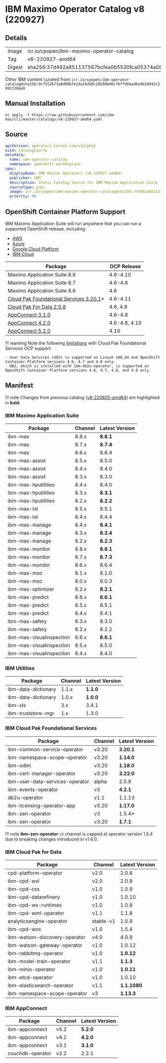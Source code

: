 IBM Maximo Operator Catalog v8 (220927)
===============================================================================

Details
-------------------------------------------------------------------------------

<table>
  <tr><td>Image</td><td>icr.io/cpopen/ibm-maximo-operator-catalog</tr></tr>
  <tr><td>Tag</td><td>v8-220927-amd64</tr></tr>
  <tr><td>Digest</td><td>sha256:37d492a851137567bcfea0b5530fca05374a08a78b41afb712e17c2542016ae7</tr></tr>
</table>

Other IBM content curated from `icr.io/cpopen/ibm-operator-catalog@sha256:9c7552673a8d90bfe1da16dd8c28288b00cf6ffd6bad6edb26042c2991f266e0`

Manual Installation
-------------------------------------------------------------------------------
`oc apply -f https://raw.githubusercontent.com/ibm-mas/cli/master/catalogs/v8-220927-amd64.yaml`


Source
-------------------------------------------------------------------------------
```yaml
apiVersion: operators.coreos.com/v1alpha1
kind: CatalogSource
metadata:
  name: ibm-operator-catalog
  namespace: openshift-marketplace
spec:
  displayName: IBM Maximo Operators (v8-220927-amd64)
  publisher: IBM
  description: Static Catalog Source for IBM Maximo Application Suite
  sourceType: grpc
  image: icr.io/cpopen/ibm-maximo-operator-catalog@sha256:37d492a851137567bcfea0b5530fca05374a08a78b41afb712e17c2542016ae7
  priority: 90
```


OpenShift Container Platform Support
-------------------------------------------------------------------------------
IBM Maximo Application Suite will run anywhere that you can run a supported OpenShift release, including:

- [AWS](https://aws.amazon.com/rosa/)
- [Azure](https://azure.microsoft.com/en-gb/services/openshift/)
- [Google Cloud Platform](https://cloud.google.com/architecture/partners/openshift-on-gcp)
- [IBM Cloud](https://www.ibm.com/cloud/openshift)

| Package                      | OCP Release |
| ---------------------------- | ------------|
| Maximo Application Suite 8.8 | 4.8-4.10    |
| Maximo Application Suite 8.7 | 4.6-4.8     |
| Maximo Application Suite 8.6 | 4.6         |
| [Cloud Pak Foundational Services 3.20.1](https://www.ibm.com/docs/en/cpfs?topic=operator-supported-openshift-versions-platforms)* | 4.6-4.11 |
| [Cloud Pak For Data 2.0.8](https://www.ibm.com/docs/en/cloud-paks/cp-data/4.0?topic=requirements-software) | 4.6, 4.8 |
| [AppConnect 3.1.0](https://www.ibm.com/support/pages/node/6239294) | 4.6-4.8 |
| [AppConnect 4.2.0](https://www.ibm.com/support/pages/node/6239294) | 4.6-4.8, 4.10 |
| [AppConnect 5.2.0](https://www.ibm.com/support/pages/node/6239294) | 4.10 |

!!! warning
    Note the following [limitations](https://www.ibm.com/docs/en/cpfs?topic=operator-supported-openshift-versions-platforms) with Cloud Pak Foundational Services OCP support:

    - User Data Services (UDS) is supported on Linux® x86_64 and OpenShift Container Platform versions 4.6, 4.7 and 4.8 only.
    - DB2, which is installed with ibm-db2u-operator, is supported on OpenShift Container Platform versions 4.6, 4.7, 4.8, and 4.9 only.


Manifest
-------------------------------------------------------------------------------

!!! note
    Changes from previous catalog ([v8-220805-amd64](v8-220805-amd64.md)) are highlighted in **bold**.

### IBM Maximo Application Suite
| Package                  | Channel | Latest Version             |
| ------------------------ | ------- | --------------------------- |
| ibm-mas                  | 8.8.x   | **8.8.1** |
| ibm-mas                  | 8.7.x   | **8.7.4** |
| ibm-mas                  | 8.6.x   | 8.6.4     |
| ibm-mas-assist           | 8.5.x   | 8.5.0     |
| ibm-mas-assist           | 8.4.x   | 8.4.0     |
| ibm-mas-assist           | 8.3.x   | 8.3.0     |
| ibm-mas-hputilities      | 8.4.x   | 8.4.0     |
| ibm-mas-hputilities      | 8.3.x   | **8.3.1** |
| ibm-mas-hputilities      | 8.2.x   | **8.2.2** |
| ibm-mas-iot              | 8.5.x   | 8.5.1     |
| ibm-mas-iot              | 8.4.x   | 8.4.4     |
| ibm-mas-manage           | 8.4.x   | **8.4.1** |
| ibm-mas-manage           | 8.3.x   | **8.3.4** |
| ibm-mas-manage           | 8.2.x   | **8.2.3** |
| ibm-mas-monitor          | 8.8.x   | **8.8.1** |
| ibm-mas-monitor          | 8.7.x   | **8.7.3** |
| ibm-mas-monitor          | 8.6.x   | 8.6.4     |
| ibm-mas-mso              | 8.1.x   | 8.1.0     |
| ibm-mas-mso              | 8.0.x   | 8.0.3     |
| ibm-mas-optimizer        | 8.2.x   | **8.2.1** |
| ibm-mas-predict          | 8.6.x   | **8.6.1** |
| ibm-mas-predict          | 8.5.x   | 8.5.1     |
| ibm-mas-predict          | 8.4.x   | 8.4.1     |
| ibm-mas-safety           | 8.3.x   | 8.3.0     |
| ibm-mas-safety           | 8.2.x   | 8.2.2     |
| ibm-mas-visualinspection | 8.6.x   | **8.6.1** |
| ibm-mas-visualinspection | 8.5.x   | 8.5.0     |
| ibm-mas-visualinspection | 8.4.x   | 8.4.0     |

### IBM Utilities
| Package                  | Channel | Latest Version |
| ------------------------ | ------- | -------------- |
| ibm-data-dictionary      | 1.1.x   | **1.1.0**      |
| ibm-data-dictionary      | 1.0.x   | **1.0.0**      |
| ibm-sls                  | 3.x     | 3.4.1          |
| ibm-truststore-mgr       | 1.x     | 1.3.0          |

### IBM Cloud Pak Foundational Services
| Package                         | Channel | Latest Version |
| ------------------------------- | ------- | -------------- |
| ibm-common-service-operator     | v3.20   | **3.20.1**     |
| ibm-namespace-scope-operator    | v3.20   | **1.14.0**     |
| ibm-odlm                        | v3.20   | **1.18.0**     |
| ibm-cert-manager-operator       | v3.20   | **3.22.0**     |
| ibm-user-data-services-operator | alpha   | 2.0.8          |
| ibm-events-operator             | v3      | **4.2.1**      |
| db2u-operator                   | v1.1    | 1.1.13         |
| ibm-licensing-operator-app      | v3.20   | **1.17.0**     |
| ibm-zen-operator                | v3      | 1.5.4*         |
| ibm-zen-operator                | v3.20   | **1.7.1**      |

!!! note
    **ibm-zen-operator** `v3` channel is capped at operator version 1.5.4 due to breaking changes introduced in v1.6.0.

### IBM Cloud Pak for Data
| Package                       | Channel   | Latest Version |
| ----------------------------- | --------- | -------------- |
| cpd-platform-operator         | v2.0      | 2.0.8          |
| ibm-cpd-wsl                   | v2.0      | 2.0.9          |
| ibm-cpd-css                   | v1.0      | 1.0.9          |
| ibm-cpd-datarefinery          | v1.0      | 1.0.10         |
| ibm-cpd-ws-runtimes           | v1.0      | 1.0.9          |
| ibm-cpd-wml-operator          | v1.1      | 1.1.8          |
| analyticsengine-operator      | stable-v1 | 1.0.9          |
| ibm-cpd-wos                   | v1.0      | 1.5.4          |
| ibm-watson-discovery-operator | v4.0      | 4.0.9          |
| ibm-watson-gateway-operator   | v1.0      | 1.0.12         |
| ibm-rabbitmq-operator         | v1.0      | **1.0.12**     |
| ibm-model-train-operator      | v1.1      | **1.1.3**      |
| ibm-minio-operator            | v1.0      | **1.0.11**     |
| ibm-etcd-operator             | v1.0      | 1.0.10         |
| ibm-elasticsearch-operator    | v1.1      | **1.1.1080**   |
| ibm-namespace-scope-operator  | v3        | **1.13.3**     |

### IBM AppConnect
| Package                  | Channel   | Latest Version |
| ------------------------ | --------- | -------------- |
| ibm-appconnect           | v5.2      | **5.2.0**      |
| ibm-appconnect           | v4.2      | **4.2.0**      |
| ibm-appconnect           | v3.1      | **3.1.0**      |
| couchdb-operator         | v2.2      | 2.2.1          |

